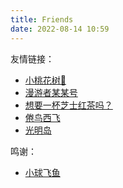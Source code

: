 ```yaml
---
title: Friends
date: 2022-08-14 10:59
---
```


友情链接：
- [小桃花树🌸](https://strawberryxuan.icu)
- [漫游者某某号](https://notion-next-six-henna.vercel.app)
- [想要一杯芝士红茶吗？](https://sunnkynews.icu)
- [倦鸟西飞](https://nisedenkibran.club)
- [光明岛](https://mokuyo.uk/)

鸣谢：
- [小球飞鱼](https://mantyke.icu)
